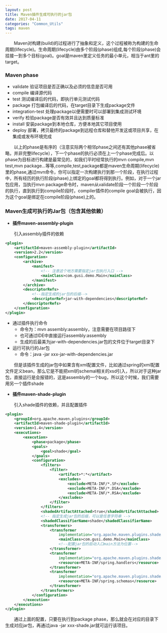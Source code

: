 ```yaml
---
layout: post
title: Maven插件生成可执行的jar包
date: 2017-04-11
categories: "Common_Utils"
tags: maven
---
```


　　Maven对构建(build)的过程进行了抽象和定义，这个过程被称为构建的生命周期(lifecycle)。生命周期(lifecycle)由多个阶段(phase)组成,每个阶段(phase)会挂接一到多个目标(goal)。goal是maven里定义任务的最小单元，相当于ant里的target。

### Maven phase
- validate 验证项目是否正确以及必须的信息是否可用
- compile 编译源代码
- test 测试编译后的代码，即执行单元测试代码
- package 打包编译后的代码，在target目录下生成package文件
- integration-test 处理package以便需要时可以部署到集成测试环境
- verify 检验package是否有效并且达到质量标准
- install 安装package到本地仓库，方便本地其它项目使用
- deploy 部署，拷贝最终的package到远程仓库和替他开发这或项目共享，在集成或发布环境完成

　　以上的phase是有序的（注意实际两个相邻phase之间还有其他phase被省略，并非完整lifecycle），下一个phase的执行必须在上一个phase完成后。以phase为目标进行构建是最常见的，如我们平时经常执行的mvn compile,mvn test,mvn package...等等,compile,test,package都是maven生命周期(lifecycle)里的phase,通过mvn命令，你可以指定一次构建执行到那一个阶段，在执行过程中，所有经历的执行阶段(phase)上绑定的goal都将得到执行。例如，对于一个jar包应用，当执行mvn package命令时，maven从validate阶段一个阶段一个阶段的执行，直到执行到compile阶段时，compiler插件的compile goal会被执行，因为这个goal是绑定在compile阶段(phase)上的。

### Maven生成可执行的Jar包（包含其他依赖）

- **插件maven-assembly-plugin**

 　　引入assembly插件的依赖

```xml
<plugin>
    <artifactId>maven-assembly-plugin</artifactId>
    <version>2.2</version>
    <configuration>
        <archive>
            <manifest>
                <!-- 注意这个地方需要指定jar包执行入口 -->
                <mainClass>com.gusi.demo.Main</mainClass>
            </manifest>
        </archive>
        <descriptorRefs>
            <!--指定生成的jar包的后缀-->
            <descriptorRef>jar-with-dependencies</descriptorRef>
        </descriptorRefs>
    </configuration>
</plugin>
```

- 通过插件执行命令
    - 命令为：mvn assembly:assembly，注意需要在项目路径下
    - 也可通过IDE中直接运行assembly:assembly
    - 生成的后最美为jar-with-dependencies.jar包的文件位于target目录下
- 运行可执行的Jar包
    - 命令：java -jar xxx-jar-with-dependencies.jar
    
　　但是该插件生成的jar包中如果含有xml配置文件，比如通过spring的xml配置文件定义bean，那么它是不能把xml的schemal相关的xsd引入，所以对于这种jar包，直接运行是会报错的，这是assembly的一个bug，所以这个时候，我们需要用另一个插件shade

- **插件maven-shade-plugin**
    
　　引入shade插件的依赖，并且配置插件

```xml
<plugin>
	<groupId>org.apache.maven.plugins</groupId>
	<artifactId>maven-shade-plugin</artifactId>
	<version>1.4</version>
	<executions>
		<execution>
			<phase>package</phase>
			<goals>
				<goal>shade</goal>
			</goals>
			<configuration>
				<filters>
					<filter>
						<artifact>*:*</artifact>
						<excludes>
							<exclude>META-INF/*.SF</exclude>
							<exclude>META-INF/*.DSA</exclude>
							<exclude>META-INF/*.RSA</exclude>
						</excludes>
					</filter>
				</filters>
				<shadedArtifactAttached>true</shadedArtifactAttached>
				<!-- 指定生成jar包的后缀，可以是任意字符串 -->
				<shadedClassifierName>shade</shadedClassifierName> 
				<transformers>
					<transformer
						implementation="org.apache.maven.plugins.shade.resource.ManifestResourceTransformer">
						<mainClass>com.gusi.demo.Main</mainClass>
						<!--配置jar包的启动入口main方法为位置-->
					</transformer>
					<transformer
						implementation="org.apache.maven.plugins.shade.resource.AppendingTransformer">
						<resource>META-INF/spring.handlers</resource>
					</transformer>
					<transformer
						implementation="org.apache.maven.plugins.shade.resource.AppendingTransformer">
						<resource>META-INF/spring.schemas</resource>
					</transformer>
				</transformers>
			</configuration>
		</execution>
	</executions>
</plugin>
```
　　通过上面的配置，只要在执行到package phase，那么就会在对应的目录下生成对应jar包，再通过java -jar xxx-shade.jar就可运行该项目。